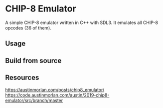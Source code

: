# CHIP-8 Emulator

A simple CHIP-8 emulator written in C++ with SDL3.
It emulates all CHIP-8 opcodes (36 of them).

## Usage

## Build from source

## Resources

https://austinmorlan.com/posts/chip8_emulator/
https://code.austinmorlan.com/austin/2019-chip8-emulator/src/branch/master